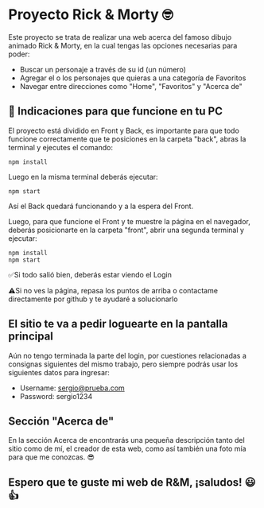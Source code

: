 # Proyecto Rick & Morty 🤓

Este proyecto se trata de realizar una web acerca del famoso dibujo animado Rick & Morty, en la cual tengas las opciones necesarias para poder:
- Buscar un personaje a través de su id (un número)
- Agregar el o los personajes que quieras a una categoría de Favoritos
- Navegar entre direcciones como "Home", "Favoritos" y "Acerca de"

## 📝 Indicaciones para que funcione en tu PC
El proyecto está dividido en Front y Back, es importante para que todo funcione correctamente que te posiciones en la carpeta "back", abras la terminal y ejecutes el comando: 
```
npm install
```
Luego en la misma terminal deberás ejecutar:
```
npm start
```
Así el Back quedará funcionando y a la espera del Front.

Luego, para que funcione el Front y te muestre la página en el navegador, deberás posicionarte en la carpeta "front", abrir una segunda terminal y ejecutar:

```
npm install
npm start
```
✅Si todo salió bien, deberás estar viendo el Login

⚠️Si no ves la página, repasa los puntos de arriba o contactame directamente por github y te ayudaré a solucionarlo

## El sitio te va a pedir loguearte en la pantalla principal

Aún no tengo terminada la parte del login, por cuestiones relacionadas a consignas siguientes del mismo trabajo, pero siempre podrás usar los siguientes datos para ingresar:

- Username: sergio@prueba.com
- Password: sergio1234

## Sección "Acerca de"

En la sección Acerca de encontrarás una pequeña descripción tanto del sitio como de mí, el creador de esta web, como así también una foto mía para que me conozcas. 😎



## Espero que te guste mi web de R&M, ¡saludos! 😃👍
